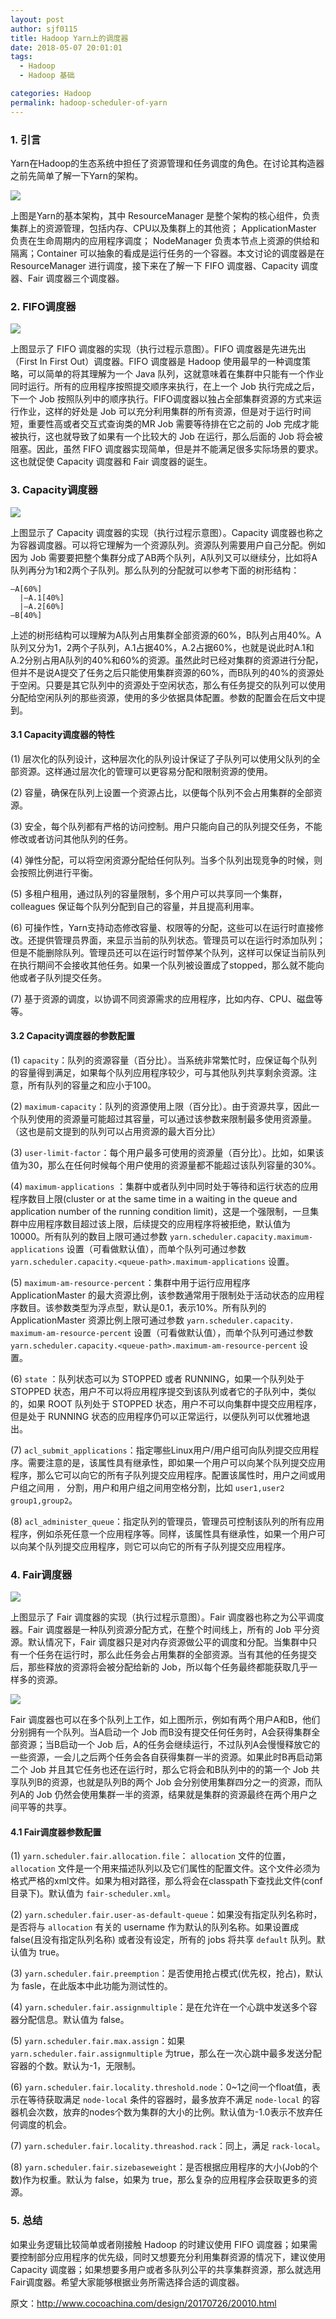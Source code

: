 ```yaml
---
layout: post
author: sjf0115
title: Hadoop Yarn上的调度器
date: 2018-05-07 20:01:01
tags:
  - Hadoop
  - Hadoop 基础

categories: Hadoop
permalink: hadoop-scheduler-of-yarn
---
```


### 1. 引言

Yarn在Hadoop的生态系统中担任了资源管理和任务调度的角色。在讨论其构造器之前先简单了解一下Yarn的架构。

![](https://github.com/sjf0115/PubLearnNotes/blob/master/image/Hadoop/Hadoop%E4%B8%8B%E4%B8%80%E4%BB%A3MapReduce-yarn-architecture.gif?raw=true)

上图是Yarn的基本架构，其中 ResourceManager 是整个架构的核心组件，负责集群上的资源管理，包括内存、CPU以及集群上的其他资； ApplicationMaster 负责在生命周期内的应用程序调度； NodeManager 负责本节点上资源的供给和隔离；Container 可以抽象的看成是运行任务的一个容器。本文讨论的调度器是在 ResourceManager 进行调度，接下来在了解一下 FIFO 调度器、Capacity 调度器、Fair 调度器三个调度器。

### 2. FIFO调度器

![](https://github.com/sjf0115/PubLearnNotes/blob/master/image/Hadoop/hadoop-scheduler-of-yarn-1.png?raw=true)

上图显示了 FIFO 调度器的实现（执行过程示意图）。FIFO 调度器是先进先出（First In First Out）调度器。FIFO 调度器是 Hadoop 使用最早的一种调度策略，可以简单的将其理解为一个 Java 队列，这就意味着在集群中只能有一个作业同时运行。所有的应用程序按照提交顺序来执行，在上一个 Job 执行完成之后，下一个 Job 按照队列中的顺序执行。FIFO调度器以独占全部集群资源的方式来运行作业，这样的好处是 Job 可以充分利用集群的所有资源，但是对于运行时间短，重要性高或者交互式查询类的MR Job 需要等待排在它之前的 Job 完成才能被执行，这也就导致了如果有一个比较大的 Job 在运行，那么后面的 Job 将会被阻塞。因此，虽然 FIFO 调度器实现简单，但是并不能满足很多实际场景的要求。这也就促使 Capacity 调度器和 Fair 调度器的诞生。

### 3. Capacity调度器

![](https://github.com/sjf0115/PubLearnNotes/blob/master/image/Hadoop/hadoop-scheduler-of-yarn-2.png?raw=true)

上图显示了 Capacity 调度器的实现（执行过程示意图）。Capacity 调度器也称之为容器调度器。可以将它理解为一个资源队列。资源队列需要用户自己分配。例如因为 Job 需要要把整个集群分成了AB两个队列，A队列又可以继续分，比如将A队列再分为1和2两个子队列。那么队列的分配就可以参考下面的树形结构：
```
—A[60%]
  |—A.1[40%]
  |—A.2[60%]
—B[40%]
```
上述的树形结构可以理解为A队列占用集群全部资源的60%，B队列占用40%。A队列又分为1，2两个子队列，A.1占据40%，A.2占据60%，也就是说此时A.1和A.2分别占用A队列的40%和60%的资源。虽然此时已经对集群的资源进行分配，但并不是说A提交了任务之后只能使用集群资源的60%，而B队列的40%的资源处于空闲。只要是其它队列中的资源处于空闲状态，那么有任务提交的队列可以使用分配给空闲队列的那些资源，使用的多少依据具体配置。参数的配置会在后文中提到。

#### 3.1 Capacity调度器的特性

(1) 层次化的队列设计，这种层次化的队列设计保证了子队列可以使用父队列的全部资源。这样通过层次化的管理可以更容易分配和限制资源的使用。

(2) 容量，确保在队列上设置一个资源占比，以便每个队列不会占用集群的全部资源。

(3) 安全，每个队列都有严格的访问控制。用户只能向自己的队列提交任务，不能修改或者访问其他队列的任务。

(4) 弹性分配，可以将空闲资源分配给任何队列。当多个队列出现竞争的时候，则会按照比例进行平衡。

(5) 多租户租用，通过队列的容量限制，多个用户可以共享同一个集群，colleagues 保证每个队列分配到自己的容量，并且提高利用率。

(6) 可操作性，Yarn支持动态修改容量、权限等的分配，这些可以在运行时直接修改。还提供管理员界面，来显示当前的队列状态。管理员可以在运行时添加队列；但是不能删除队列。管理员还可以在运行时暂停某个队列，这样可以保证当前队列在执行期间不会接收其他任务。如果一个队列被设置成了stopped，那么就不能向他或者子队列提交任务。

(7) 基于资源的调度，以协调不同资源需求的应用程序，比如内存、CPU、磁盘等等。

#### 3.2 Capacity调度器的参数配置

(1) `capacity`：队列的资源容量（百分比）。当系统非常繁忙时，应保证每个队列的容量得到满足，如果每个队列应用程序较少，可与其他队列共享剩余资源。注意，所有队列的容量之和应小于100。

(2) `maximum-capacity`：队列的资源使用上限（百分比）。由于资源共享，因此一个队列使用的资源量可能超过其容量，可以通过该参数来限制最多使用资源量。（这也是前文提到的队列可以占用资源的最大百分比）

(3) `user-limit-factor`：每个用户最多可使用的资源量（百分比）。比如，如果该值为30，那么在任何时候每个用户使用的资源量都不能超过该队列容量的30%。

(4) `maximum-applications` ：集群中或者队列中同时处于等待和运行状态的应用程序数目上限(cluster or at the same time in a waiting in the queue and application number of the running condition limit)，这是一个强限制，一旦集群中应用程序数目超过该上限，后续提交的应用程序将被拒绝，默认值为 10000。所有队列的数目上限可通过参数 `yarn.scheduler.capacity.maximum-applications` 设置（可看做默认值），而单个队列可通过参数 `yarn.scheduler.capacity.<queue-path>.maximum-applications` 设置。

(5) `maximum-am-resource-percent`：集群中用于运行应用程序 ApplicationMaster 的最大资源比例，该参数通常用于限制处于活动状态的应用程序数目。该参数类型为浮点型，默认是0.1，表示10%。所有队列的 ApplicationMaster 资源比例上限可通过参数 `yarn.scheduler.capacity. maximum-am-resource-percent` 设置（可看做默认值），而单个队列可通过参数 `yarn.scheduler.capacity.<queue-path>.maximum-am-resource-percent` 设置。

(6) `state` ：队列状态可以为 STOPPED 或者 RUNNING，如果一个队列处于 STOPPED 状态，用户不可以将应用程序提交到该队列或者它的子队列中，类似的，如果 ROOT 队列处于 STOPPED 状态，用户不可以向集群中提交应用程序，但是处于 RUNNING 状态的应用程序仍可以正常运行，以便队列可以优雅地退出。

(7) `acl_submit_applications`：指定哪些Linux用户/用户组可向队列提交应用程序。需要注意的是，该属性具有继承性，即如果一个用户可以向某个队列提交应用程序，那么它可以向它的所有子队列提交应用程序。配置该属性时，用户之间或用户组之间用 `，` 分割，用户和用户组之间用空格分割，比如 `user1,user2 group1,group2`。

(8) `acl_administer_queue`：指定队列的管理员，管理员可控制该队列的所有应用程序，例如杀死任意一个应用程序等。同样，该属性具有继承性，如果一个用户可以向某个队列提交应用程序，则它可以向它的所有子队列提交应用程序。

### 4. Fair调度器

![](https://github.com/sjf0115/PubLearnNotes/blob/master/image/Hadoop/hadoop-scheduler-of-yarn-3.png?raw=true)

上图显示了 Fair 调度器的实现（执行过程示意图）。Fair 调度器也称之为公平调度器。Fair 调度器是一种队列资源分配方式，在整个时间线上，所有的 Job 平分资源。默认情况下，Fair 调度器只是对内存资源做公平的调度和分配。当集群中只有一个任务在运行时，那么此任务会占用集群的全部资源。当有其他的任务提交后，那些释放的资源将会被分配给新的 Job，所以每个任务最终都能获取几乎一样多的资源。

![](https://github.com/sjf0115/PubLearnNotes/blob/master/image/Hadoop/hadoop-scheduler-of-yarn-4.png?raw=true)

Fair 调度器也可以在多个队列上工作，如上图所示，例如有两个用户A和B，他们分别拥有一个队列。当A启动一个 Job 而B没有提交任何任务时，A会获得集群全部资源；当B启动一个 Job 后，A的任务会继续运行，不过队列A会慢慢释放它的一些资源，一会儿之后两个任务会各自获得集群一半的资源。如果此时B再启动第二个 Job 并且其它任务也还在运行时，那么它将会和B队列中的的第一个 Job 共享队列B的资源，也就是队列B的两个 Job 会分别使用集群四分之一的资源，而队列A的 Job 仍然会使用集群一半的资源，结果就是集群的资源最终在两个用户之间平等的共享。　

#### 4.1 Fair调度器参数配置

(1) `yarn.scheduler.fair.allocation.file`： `allocation` 文件的位置，`allocation` 文件是一个用来描述队列以及它们属性的配置文件。这个文件必须为格式严格的xml文件。如果为相对路径，那么将会在classpath下查找此文件(conf目录下)。默认值为 `fair-scheduler.xml`。

(2) `yarn.scheduler.fair.user-as-default-queue`：如果没有指定队列名称时，是否将与 `allocation` 有关的 username 作为默认的队列名称。如果设置成　false(且没有指定队列名称) 或者没有设定，所有的 jobs 将共享 `default` 队列。默认值为 true。

(3) `yarn.scheduler.fair.preemption`：是否使用抢占模式(优先权，抢占)，默认为 fasle，在此版本中此功能为测试性的。

(4) `yarn.scheduler.fair.assignmultiple`：是在允许在一个心跳中发送多个容器分配信息。默认值为 false。

(5) `yarn.scheduler.fair.max.assign`：如果 `yarn.scheduler.fair.assignmultiple` 为true，那么在一次心跳中最多发送分配容器的个数。默认为-1，无限制。

(6) `yarn.scheduler.fair.locality.threshold.node`：0~1之间一个float值，表示在等待获取满足 `node-local` 条件的容器时，最多放弃不满足 `node-local` 的容器机会次数，放弃的nodes个数为集群的大小的比例。默认值为-1.0表示不放弃任何调度的机会。

(7) `yarn.scheduler.fair.locality.threashod.rack`：同上，满足 `rack-local`。

(8) `yarn.scheduler.fair.sizebaseweight`：是否根据应用程序的大小(Job的个数)作为权重。默认为 false，如果为 true，那么复杂的应用程序会获取更多的资源。

### 5. 总结

如果业务逻辑比较简单或者刚接触 Hadoop 的时建议使用 FIFO 调度器；如果需要控制部分应用程序的优先级，同时又想要充分利用集群资源的情况下，建议使用 Capacity 调度器；如果想要多用户或者多队列公平的共享集群资源，那么就选用Fair调度器。希望大家能够根据业务所需选择合适的调度器。

原文：http://www.cocoachina.com/design/20170726/20010.html
